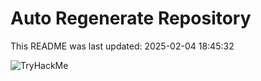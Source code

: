 # Auto Regenerate Repository

This README was last updated: 2025-02-04 18:45:32

 ![TryHackMe](https://tryhackme.com/badge/533634)